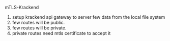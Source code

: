 mTLS-Krackend

1. setup krackend api gateway to server few data from the local file system
2. few routes will be public.
3. few routes will be private.
4. private routes need mtls certificate to accept it
